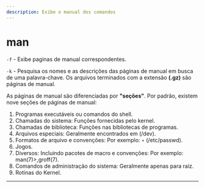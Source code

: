 ```yaml
---
description: Exibe o manual dos comandos
---
```


# man

`-f` - Exibe paginas de manual correspondentes.&#x20;

`-k` - Pesquisa os nomes e as descrições das páginas de manual em busca de uma palavra-chave. Os arquivos terminados com a extensão **(.gz)** são páginas de manual.&#x20;

As páginas de manual são diferenciadas por **"seções"**. Por padrão, existem nove seções de páginas de manual:

1. Programas executáveis ou comandos do shell.
2. Chamadas do sistema: Funções fornecidas pelo kernel.
3. Chamadas de biblioteca: Funções nas bibliotecas de programas.
4. Arquivos especiais: Geralmente encontrados em (/dev).
5. Formatos de arquivo e convenções: Por exemplo: ◦ (/etc/passwd).
6. Jogos.
7. Diversos: Incluindo pacotes de macro e convenções: Por exemplo: man(7)>,groff(7).
8. Comandos de administração do sistema: Geralmente apenas para raiz.
9. Rotinas do Kernel.

***

